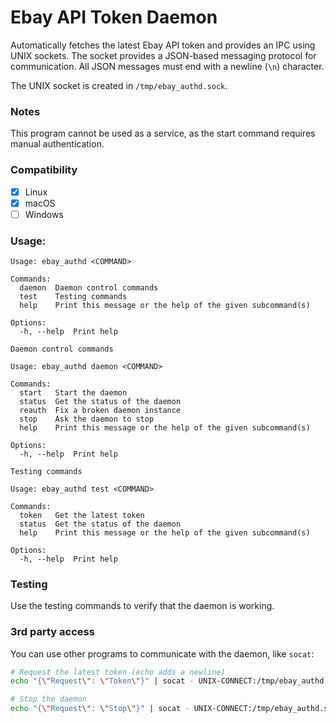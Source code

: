 # Ebay API Token Daemon

Automatically fetches the latest Ebay API token and provides an IPC using UNIX sockets.
The socket provides a JSON-based messaging protocol for communication. All JSON messages must end with a newline (`\n`) character.

The UNIX socket is created in `/tmp/ebay_authd.sock`.

### Notes
This program cannot be used as a service, as the start command requires manual authentication.

### Compatibility
- [x] Linux
- [x] macOS
- [ ] Windows

### Usage:
```
Usage: ebay_authd <COMMAND>

Commands:
  daemon  Daemon control commands
  test    Testing commands
  help    Print this message or the help of the given subcommand(s)

Options:
  -h, --help  Print help
```
```
Daemon control commands

Usage: ebay_authd daemon <COMMAND>

Commands:
  start   Start the daemon
  status  Get the status of the daemon
  reauth  Fix a broken daemon instance
  stop    Ask the daemon to stop
  help    Print this message or the help of the given subcommand(s)

Options:
  -h, --help  Print help
```
```
Testing commands

Usage: ebay_authd test <COMMAND>

Commands:
  token   Get the latest token
  status  Get the status of the daemon
  help    Print this message or the help of the given subcommand(s)

Options:
  -h, --help  Print help
```

### Testing
Use the testing commands to verify that the daemon is working.

### 3rd party access
You can use other programs to communicate with the daemon, like `socat`:
```sh
# Request the latest token (echo adds a newline)
echo "{\"Request\": \"Token\"}" | socat - UNIX-CONNECT:/tmp/ebay_authd.sock
```
```sh
# Stop the daemon
echo "{\"Request\": \"Stop\"}" | socat - UNIX-CONNECT:/tmp/ebay_authd.sock
```